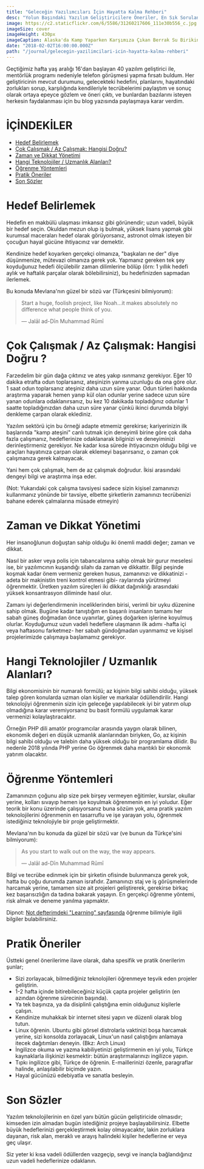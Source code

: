 ```yaml
---
title: "Geleceğin Yazılımcıları İçin Hayatta Kalma Rehberi"
desc: "Yolun Başındaki Yazılım Geliştiricilere Öneriler, En Sık Sorulan Sorulara Yanıtlar"
image: https://c2.staticflickr.com/6/5586/31260217606_111e30b556_c.jpg
imageSize: cover
imageHeight: 430px
imageCaption: Alaska'da Kamp Yaparken Karşımıza Çıkan Berrak Su Birikintisi...
date: "2018-02-02T16:00:00.000Z"
path: "/journal/gelecegin-yazilimcilari-icin-hayatta-kalma-rehberi"
---
```


Geçtiğimiz hafta yaş aralığı 16'dan başlayan 40 yazılım geliştirici ile, mentörlük programı nedeniyle telefon görüşmesi yapma fırsatı buldum.
Her geliştiricinin mevcut durumunu, gelecekteki hedefini, planlarını,
hayatındaki zorlukları sorup, karşılığında kendileriyle tecrübelerimi paylaştım ve sonuç olarak ortaya
epeyce gözlem ve öneri çıktı, ve bunlardan bazılarını isteyen herkesin faydalanması için
bu blog yazısında paylaşmaya karar verdim.

<div class="toc">

# İÇİNDEKİLER

* [Hedef Belirlemek](#hedef-belirlemek)
* [Çok Çalışmak / Az Çalışmak: Hangisi Doğru?](#cok-calismak)
* [Zaman ve Dikkat Yönetimi](#zaman-ve-dikkat-yonetimi)
* [Hangi Teknolojiler / Uzmanlık Alanları?](#hangi-teknolojiler)
* [Öğrenme Yöntemleri](#ogrenme-yontemleri)
* [Pratik Öneriler](#pratik-oneriler)
* [Son Sözler](#son-sozler)

</div>

<a name="hedef-belirlemek"></a>
# Hedef Belirlemek

Hedefin en makbülü ulaşması imkansız gibi görünendir; uzun vadeli, büyük bir hedef seçin. Okuldan mezun
olup iş bulmak, yüksek lisans yapmak gibi kurumsal maceraları hedef olarak görüyorsanız, astronot olmak isteyen bir çocuğun hayal gücüne ihtiyacınız var demektir.

Kendinize hedef koyarken gerçekçi olmanıza, "başkaları ne der" diye düşünmenize, mütevazi olmanıza gerek yok. Yapmanız gereken tek şey
koyduğunuz hedefi ölçülebilir zaman dilimlerine bölüp (örn: 1 yıllık hedefi aylık ve haftalık parçalar olarak bölebilirsiniz), bu hedefinizden
sapmadan ilerlemek.

Bu konuda Mevlana'nın güzel bir sözü var (Türkçesini bilmiyorum):

<blockquote>
Start a huge, foolish project, like Noah…it makes absolutely no difference what people think of you.

— Jalāl ad-Dīn Muhammad Rūmī
</blockquote>

<a name="cok-calismak"></a>
# Çok Çalışmak / Az Çalışmak: Hangisi Doğru ?

Farzedelim bir gün dağa çıktınız ve ateş yakıp ısınmanız gerekiyor. Eğer 10 dakika etrafta odun toplarsanız, ateşinizin
yanma uzunluğu da ona göre olur. 1 saat odun toplarsanız ateşiniz daha uzun süre yanar. Odun türleri hakkında araştırma yaparak hemen
yanıp kül olan odunlar yerine sadece uzun süre yanan odunlara odaklanırsanız, bu kez 10 dakikada topladığınız odunlar 1 saatte
topladığınızdan daha uzun süre yanar çünkü ikinci durumda bilgiyi denkleme çarpan olarak eklediniz.

Yazılım sektörü için bu örneği adapte etmemiz gerekirse; kariyerinizin ilk başlarında "kamp ateşini" canlı tutmak için
deneyimli birine göre çok daha fazla çalışmanız, hedeflerinize odaklanarak bilginizi ve deneyiminizi derinleştirmeniz gerekiyor.
Ne kadar kısa sürede ihtiyacınızın olduğu bilgi ve araçları hayatınıza çarpan olarak eklemeyi başarırsanız, o zaman çok çalışmanıza
gerek kalmayacak.

Yani hem çok çalışmak, hem de az çalışmak doğrudur. İkisi arasındaki dengeyi bilgi ve araştırma inşa eder.

(Not: Yukarıdaki çok çalışma tavsiyesi sadece sizin kişisel zamanınızı kullanmanız yönünde bir tavsiye, elbette şirketlerin zamanınızı
tecrübenizi bahane ederek çalmalarına müsade etmeyin)

<a name="zaman-ve-dikkat-yonetimi"></a>
# Zaman ve Dikkat Yönetimi

Her insanoğlunun doğuştan sahip olduğu iki önemli maddi değer; zaman ve dikkat.

Nasıl bir asker veya polis için tabancalarına sahip olmak bir gurur meselesi ise, bir yazılımcının kuşandığı silahı da
zaman ve dikkattir. Bilgi peşinde koşmak kadar önem vermeniz gereken husus, zamanınızı ve dikkatinizi -adeta bir makinistin
treni kontrol etmesi gibi- raylarında yürütmeyi öğrenmektir. Üretken yazılım süreçleri iki dikkat dağınıklığı arasındaki
yüksek konsantrasyon diliminde hasıl olur.

Zamanı iyi değerlendirmenin inceliklerinden birisi, verimli bir uyku düzenine sahip olmak. Bugüne kadar tanıştığım en başarılı insanların tamamı
her sabah güneş doğmadan önce uyanırlar, güneş doğarken işlerine koyulmuş olurlar. Koyduğumuz uzun vadeli
hedeflere ulaşmanın ilk adımı -hafta içi veya haftasonu farketmez- her sabah gündoğmadan uyanmamız ve kişisel projelerimizde
çalışmaya başlamamız gerekiyor.

<a name="hangi-teknolojiler"></a>
# Hangi Teknolojiler / Uzmanlık Alanları?

Bilgi ekonomisinin bir numaralı formülü; az kişinin bilgi sahibi olduğu, yüksek talep gören konularda uzman olan
kişiler ve markalar ödüllendirilir. Hangi teknolojiyi öğrenmenin sizin için geleceğe yapılabilecek
iyi bir yatırım olup olmadığına karar veremiyorsanız bu basit formülü uygulamak karar vermenizi kolaylaştıracaktır.

Örneğin PHP dili amatör programcılar arasında yaygın olarak bilinen, ekonomik değeri en düşük uzmanlık alanlarından biriyken, Go, az kişinin bilgi sahibi olduğu ve
talebin daha yüksek olduğu bir programlama dilidir.
Bu nedenle 2018 yılında PHP yerine Go öğrenmek daha mantıklı bir ekonomik yatırım olacaktır.

<a name="ogrenme-yontemleri"></a>
# Öğrenme Yöntemleri

Zamanınızın çoğunu alıp size pek birşey vermeyen eğitimler, kurslar, okullar yerine, kolları sıvayıp hemen işe koyulmak öğrenmenin en iyi yoludur.
Eğer teorik bir konu üzerinde çalışıyorsanız buna sözüm yok, ama pratik yazılım teknolojilerini öğrenmenin en tasarruflu ve işe yarayan yolu,
öğrenmek istediğiniz teknolojiyle bir proje geliştirmektir.

Mevlana'nın bu konuda da güzel bir sözü var (ve bunun da Türkçe'sini bilmiyorum):

<blockquote>
As you start to walk out on the way, the way appears.

— Jalāl ad-Dīn Muhammad Rūmī
</blockquote>

Bilgi ve tecrübe edinmek için bir şirketin ofisinde bulunmanıza gerek yok, hatta bu çoğu durumda zaman israfıdır. Zamanınızı staj ve
iş görüşmelerinde harcamak yerine, tamamen size ait projeleri geliştirerek, gerekirse birkaç kez başarısızlığın da tadına bakarak yaşayın.
En gerçekçi öğrenme yöntemi, risk almak ve deneme yanılma yapmaktır.

Dipnot: [Not defterimdeki "Learning" sayfasında](https://github.com/azer/notebook/blob/master/learning.md) öğrenme bilimiyle ilgili bilgiler bulabilirsiniz.

<a name="pratik-oneriler"></a>
# Pratik Öneriler

Üstteki genel önerilerime ilave olarak, daha spesifik ve pratik önerilerim şunlar;

* Sizi zorlayacak, bilmediğiniz teknolojileri öğrenmeye teşvik eden projeler geliştirin.
* 1-2 hafta içinde bitirebileceğiniz küçük çapta projeler geliştirin (en azından öğrenme sürecinin başında).
* Ya tek başınıza, ya da disiplinli çalıştığına emin olduğunuz kişilerle çalışın.
* Kendinize muhakkak bir internet sitesi yapın ve düzenli olarak blog tutun.
* Linux öğrenin. Ubuntu gibi görsel distrolarla vaktinizi boşa harcamak yerine, sizi konsolda zorlayacak, Linux'un nasıl çalıştığını anlamaya itecek
dağıtımları deneyin. (Bkz: Arch Linux)
* İngilizce okuma ve yazma kabiliyetinizi geliştirmenin en iyi yolu, Türkçe kaynaklarla ilişkinizi kesmektir: bütün araştırmalarınızı ingilizce yapın.
* Tıpkı ingilizce gibi, Türkçe de öğrenin. E-maillerinizi özenle, paragraflar halinde, anlaşılabilir biçimde yazın.
* Hayal gücünüzü edebiyatla ve sanatla besleyin.

<a name="son-sozler"></a>
# Son Sözler

Yazılım teknolojilerinin en özel yanı bütün gücün geliştiricide olmasıdır; kimseden izin almadan bugün istediğiniz projeye başlayabilirsiniz.
Elbette büyük hedeflerinizi gerçekleştirmek kolay olmayacaktır, lakin zorluklara dayanan, risk alan, meraklı ve arayış halindeki
kişiler hedeflerine er veya geç ulaşır.

Siz yeter ki kısa vadeli ödüllerden vazgeçip, sevgi ve inançla bağlandığınız uzun vadeli hedeflerinize odaklanın.
